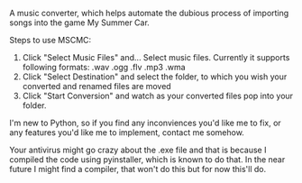 A music converter, which helps automate the dubious process of importing songs into the game My Summer Car.

Steps to use MSCMC:
1. Click "Select Music Files" and... Select music files. Currently it supports following formats: .wav .ogg .flv .mp3 .wma
2. Click "Select Destination" and select the folder, to which you wish your converted and renamed files are moved
3. Click "Start Conversion" and watch as your converted files pop into your folder.

I'm new to Python, so if you find any inconviences you'd like me to fix, or any features you'd like me to implement, contact me somehow.

Your antivirus might go crazy about the .exe file and that is because I compiled the code using pyinstaller, which is known to do that. In the near future I might find a compiler, that won't do this but for now this'll do.
